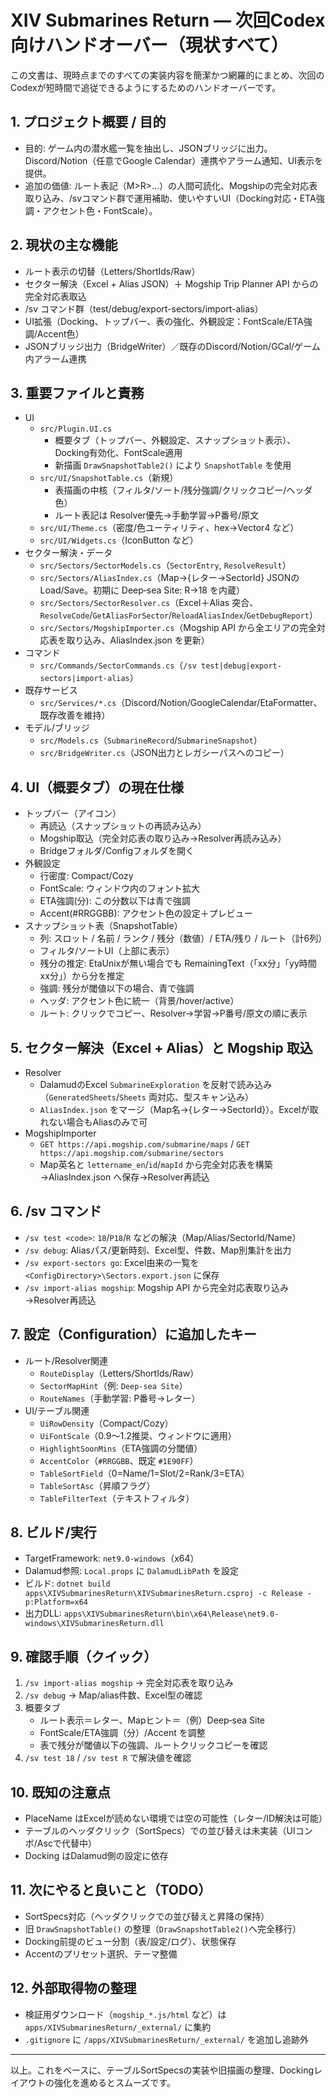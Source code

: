 # XIV Submarines Return — 次回Codex向けハンドオーバー（現状すべて）

この文書は、現時点までのすべての実装内容を簡潔かつ網羅的にまとめ、次回のCodexが短時間で追従できるようにするためのハンドオーバーです。

## 1. プロジェクト概要 / 目的
- 目的: ゲーム内の潜水艦一覧を抽出し、JSONブリッジに出力。Discord/Notion（任意でGoogle Calendar）連携やアラーム通知、UI表示を提供。
- 追加の価値: ルート表記（M>R>…）の人間可読化、Mogshipの完全対応表取り込み、/svコマンド群で運用補助、使いやすいUI（Docking対応・ETA強調・アクセント色・FontScale）。

## 2. 現状の主な機能
- ルート表示の切替（Letters/ShortIds/Raw）
- セクター解決（Excel + Alias JSON）＋ Mogship Trip Planner API からの完全対応表取込
- /sv コマンド群（test/debug/export-sectors/import-alias）
- UI拡張（Docking、トップバー、表の強化、外観設定：FontScale/ETA強調/Accent色）
- JSONブリッジ出力（BridgeWriter）／既存のDiscord/Notion/GCal/ゲーム内アラーム連携

## 3. 重要ファイルと責務
- UI
  - `src/Plugin.UI.cs`
    - 概要タブ（トップバー、外観設定、スナップショット表示）、Docking有効化、FontScale適用
    - 新描画 `DrawSnapshotTable2()` により `SnapshotTable` を使用
  - `src/UI/SnapshotTable.cs`（新規）
    - 表描画の中核（フィルタ/ソート/残分強調/クリックコピー/ヘッダ色）
    - ルート表記は Resolver優先→手動学習→P番号/原文
  - `src/UI/Theme.cs`（密度/色ユーティリティ、hex→Vector4 など）
  - `src/UI/Widgets.cs`（IconButton など）
- セクター解決・データ
  - `src/Sectors/SectorModels.cs`（`SectorEntry`, `ResolveResult`）
  - `src/Sectors/AliasIndex.cs`（Map→{レター→SectorId} JSONのLoad/Save。初期に Deep‑sea Site: R→18 を内蔵）
  - `src/Sectors/SectorResolver.cs`（Excel＋Alias 突合、`ResolveCode`/`GetAliasForSector`/`ReloadAliasIndex`/`GetDebugReport`）
  - `src/Sectors/MogshipImporter.cs`（Mogship API から全エリアの完全対応表を取り込み、AliasIndex.json を更新）
- コマンド
  - `src/Commands/SectorCommands.cs`（`/sv test|debug|export-sectors|import-alias`）
- 既存サービス
  - `src/Services/*.cs`（Discord/Notion/GoogleCalendar/EtaFormatter、既存改善を維持）
- モデル/ブリッジ
  - `src/Models.cs`（`SubmarineRecord`/`SubmarineSnapshot`）
  - `src/BridgeWriter.cs`（JSON出力とレガシーパスへのコピー）

## 4. UI（概要タブ）の現在仕様
- トップバー（アイコン）
  - 再読込（スナップショットの再読み込み）
  - Mogship取込（完全対応表の取り込み→Resolver再読み込み）
  - Bridgeフォルダ/Configフォルダを開く
- 外観設定
  - 行密度: Compact/Cozy
  - FontScale: ウィンドウ内のフォント拡大
  - ETA強調(分): この分数以下は青で強調
  - Accent(#RRGGBB): アクセント色の設定＋プレビュー
- スナップショット表（SnapshotTable）
  - 列: スロット / 名前 / ランク / 残分（数値）/ ETA/残り / ルート（計6列）
  - フィルタ/ソートUI（上部に表示）
  - 残分の推定: EtaUnixが無い場合でも RemainingText（「xx分」「yy時間xx分」）から分を推定
  - 強調: 残分が閾値以下の場合、青で強調
  - ヘッダ: アクセント色に統一（背景/hover/active）
  - ルート: クリックでコピー、Resolver→学習→P番号/原文の順に表示

## 5. セクター解決（Excel + Alias）と Mogship 取込
- Resolver
  - DalamudのExcel `SubmarineExploration` を反射で読み込み（`GeneratedSheets`/`Sheets` 両対応、型スキャン込み）
  - `AliasIndex.json` をマージ（Map名→{レター→SectorId}）。Excelが取れない場合もAliasのみで可
- MogshipImporter
  - `GET https://api.mogship.com/submarine/maps` / `GET https://api.mogship.com/submarine/sectors`
  - Map英名と `lettername_en`/`id`/`mapId` から完全対応表を構築→AliasIndex.json へ保存→Resolver再読込

## 6. /sv コマンド
- `/sv test <code>`: `18`/`P18`/`R` などの解決（Map/Alias/SectorId/Name）
- `/sv debug`: Aliasパス/更新時刻、Excel型、件数、Map別集計を出力
- `/sv export-sectors go`: Excel由来の一覧を `<ConfigDirectory>\Sectors.export.json` に保存
- `/sv import-alias mogship`: Mogship API から完全対応表取り込み→Resolver再読込

## 7. 設定（Configuration）に追加したキー
- ルート/Resolver関連
  - `RouteDisplay`（Letters/ShortIds/Raw）
  - `SectorMapHint`（例: `Deep-sea Site`）
  - `RouteNames`（手動学習: P番号→レター）
- UI/テーブル関連
  - `UiRowDensity`（Compact/Cozy）
  - `UiFontScale`（0.9〜1.2推奨、ウィンドウに適用）
  - `HighlightSoonMins`（ETA強調の分閾値）
  - `AccentColor`（`#RRGGBB`、既定 `#1E90FF`）
  - `TableSortField`（0=Name/1=Slot/2=Rank/3=ETA）
  - `TableSortAsc`（昇順フラグ）
  - `TableFilterText`（テキストフィルタ）

## 8. ビルド/実行
- TargetFramework: `net9.0-windows`（x64）
- Dalamud参照: `Local.props` に `DalamudLibPath` を設定
- ビルド: `dotnet build apps\XIVSubmarinesReturn\XIVSubmarinesReturn.csproj -c Release -p:Platform=x64`
- 出力DLL: `apps\XIVSubmarinesReturn\bin\x64\Release\net9.0-windows\XIVSubmarinesReturn.dll`

## 9. 確認手順（クイック）
1) `/sv import-alias mogship` → 完全対応表を取り込み
2) `/sv debug` → Map/alias件数、Excel型の確認
3) 概要タブ
   - ルート表示＝レター、Mapヒント＝（例）Deep‑sea Site
   - FontScale/ETA強調（分）/Accent を調整
   - 表で残分が閾値以下の強調、ルートクリックコピーを確認
4) `/sv test 18` / `/sv test R` で解決値を確認

## 10. 既知の注意点
- PlaceName はExcelが読めない環境では空の可能性（レター/ID解決は可能）
- テーブルのヘッダクリック（SortSpecs）での並び替えは未実装（UIコンボ/Ascで代替中）
- Docking はDalamud側の設定に依存

## 11. 次にやると良いこと（TODO）
- SortSpecs対応（ヘッダクリックでの並び替えと昇降の保持）
- 旧 `DrawSnapshotTable()` の整理（`DrawSnapshotTable2()`へ完全移行）
- Docking前提のビュー分割（表/設定/ログ）、状態保存
- Accentのプリセット選択、テーマ整備

## 12. 外部取得物の整理
- 検証用ダウンロード（`mogship_*.js/html` など）は `apps/XIVSubmarinesReturn/_external/` に集約
- `.gitignore` に `/apps/XIVSubmarinesReturn/_external/` を追加し追跡外

---

以上。これをベースに、テーブルSortSpecsの実装や旧描画の整理、Dockingレイアウトの強化を進めるとスムーズです。

